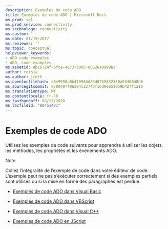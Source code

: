 ```yaml
---
description: Exemples de code ADO
title: Exemples de code ADO | Microsoft Docs
ms.prod: sql
ms.prod_service: connectivity
ms.technology: connectivity
ms.custom: ''
ms.date: 01/19/2017
ms.reviewer: ''
ms.topic: conceptual
helpviewer_keywords:
- ADO code examples
- ADO, code examples
ms.assetid: eb16724f-6fca-4873-b005-68626a8999b2
author: rothja
ms.author: jroth
ms.openlocfilehash: d8e9550a0b410964d88d0755832350a9346048b6
ms.sourcegitcommit: e700497f962e4c2274df16d9e651059b42ff1a10
ms.translationtype: MT
ms.contentlocale: fr-FR
ms.lasthandoff: 08/17/2020
ms.locfileid: "88451481"
---
```

# <a name="ado-code-examples"></a>Exemples de code ADO
Utilisez les exemples de code suivants pour apprendre à utiliser les objets, les méthodes, les propriétés et les événements ADO.  
  
> [!NOTE]
>  Collez l’intégralité de l’exemple de code dans votre éditeur de code. L’exemple peut ne pas s’exécuter correctement si des exemples partiels sont utilisés ou si la mise en forme des paragraphes est perdue.  
  
-   [Exemples de code ADO dans Visual Basic](../../../ado/reference/ado-api/ado-code-examples-in-visual-basic.md)  
  
-   [Exemples de code ADO dans VBScript](../../../ado/reference/ado-api/ado-code-examples-vbscript.md)  
  
-   [Exemples de code ADO dans Visual C++](../../../ado/reference/ado-api/ado-code-examples-in-visual-c.md)  
  
-   [Exemples de code ADO en JScript](../../../ado/reference/ado-api/ado-code-examples-in-microsoft-jscript.md)
